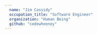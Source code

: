```yaml
---
  name: "Jim Cassidy"
  occupation_title: "Software Engineer"
  organization: "Human Being"
  github: "codewheeney"
---
```

